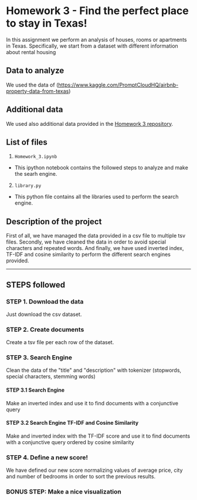 # Homework 3 - Find the perfect place to stay in Texas!
In this assignment we perform an analysis of houses, rooms or apartments in Texas. Specifically, we start from a dataset with different information about rental housing
## Data to analyze
We used the data of (https://www.kaggle.com/PromptCloudHQ/airbnb-property-data-from-texas)
## Additional data
We used also additional data provided in the [Homework 3 repository](https://github.com/CriMenghini/ADM-2018/tree/master/Homework_3).
## List of files
1. `Homework_3.ipynb`
- This ipython notebook contains the followed steps to analyze and make the searh engine.
2. `library.py` 
- This python file contains all the libraries used to perform the search engine.
## Description of the project
First of all, we have managed the data provided in a csv file to multiple tsv files. Secondly, we have cleaned the data in order to avoid special characters and repeated words.
And finally, we have used inverted index, TF-IDF and cosine similarity to perform the different search engines provided. 
____
## STEPS followed
### STEP 1. Download the data
Just download the csv dataset.
### STEP 2. Create documents
Create a tsv file per each row of the dataset.
### STEP 3. Search Engine
Clean the data of the "title" and "description" with tokenizer (stopwords, special characters, stemming words)
#### STEP 3.1 Search Engine
Make an inverted index and use it to find documents with a conjunctive query
#### STEP 3.2 Search Engine TF-IDF and Cosine Similarity
Make and inverted index with the TF-IDF score and use it to find documents with a conjunctive query ordered by cosine similarity
### STEP 4. Define a new score!
We have defined our new score normalizing values of average price, city and number of bedrooms in order to sort the previous results.
### BONUS STEP: Make a nice visualization
